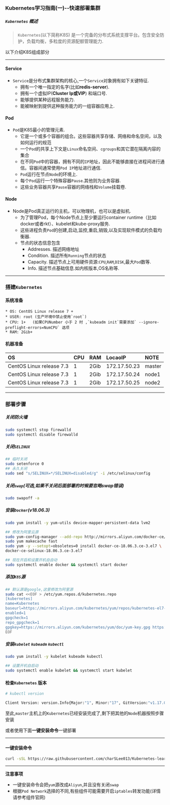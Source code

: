 ### Kubernetes学习指南(一)--快速部署集群

##### `Kubernetes` 概述

> `Kubernetes`(以下简称K8S) 是一个完备的分布式系统支撑平台。包含安全防护，负载均衡，多粒度的资源配额管理能力.
> 
> 
 以下介绍K8S组成部分

------------------------

#### **Service**

* `Service`是分布式集群架构的核心,一个`Service`对象拥有如下关键特征.
    - 拥有一个唯一指定的名字(比如**redis-server**).
    - 拥有一个虚拟IP(**Cluster Ip或VIP**) 和端口号.
    - 能够提供某种远程服务能力.
    - 能被映射到提供这种服务能力的一组容器应用上.

#### **Pod**

* `Pod`是K8S最小的管理元素.
    - 它是一个或多个容器的组合。这些容器共享存储、网络和命名空间，以及如何运行的规范
    - 一个`Pod`的共享上下文是`Linux`命名空间、`cgroups`和其它潜在隔离内容的集合
    - 在不同`Pod`中的容器，拥有不同的`IP`地址，因此不能够直接在进程间进行通信。容器间通常使用`Pod IP`地址进行通信.
    - `Pod`运行在节点`Node`的环境上.
    - 每个`Pod`运行一个特殊容器`Pause`.其他则为业务容器.
    - 这些业务容器共享`Pause`容器的网络栈和`Volume`挂载卷.


#### **Node**

* Node是Pod真正运行的主机，可以物理机，也可以是虚拟机.
    - 为了管理Pod，每个Node节点上至少要运行container runtime（比如docker或者rkt）、kubelet和kube-proxy服务.
    - 这些进程负责`Pod`的创建,启动,监控,重启,销毁,以及实现软件模式的负载均衡器.
    - 节点的状态信息包含
        - Addresses. 描述网络地址
        - Condition. 描述所有`Running`节点的状态
        - Capacity. 描述节点上可用硬件资源:`CPU`,`RAM`,`DISK`,最大`Pod`数等.
        - Info. 描述节点基础信息.如内核版本,OS名称等.


--------------------------------------------

### 搭建`Kubernetes`

#### 系统准备
    * OS: CentOS Linux release 7 +
    * USER: root (生产环境中禁止使用`root`)
    * CPU: 1+   (如果CPUNumber 小于 2 时 ,`kubeadm init`需要添加` --ignore-preflight-errors=NumCPU` 选项
    * RAM: 2Gib+

#### 机器准备

| OS | CPU | RAM | LocaoIP | NOTE |
| :------ | :------ | :------ | :------ | :------ |
| CentOS Linux release 7.3 | 1 | 2Gib | 172.17.50.23 | master |
| CentOS Linux release 7.3 | 1 | 2Gib | 172.17.50.24 | node1 |
| CentOS Linux release 7.3 | 1 | 2Gib | 172.17.50.25 | node2 |


------------------------------------

### 部署步骤

##### 关闭防火墙

```Bash
sudo systemctl stop firewalld
sudo systemctl disable firewalld
```

##### 关闭`SELINUX`

```Bash
## 临时关闭
sudo setenforce 0
## 永久关闭
sudo sed "s/SELINUX=*/SELINUX=disabled/g" -i /etc/selinux/config
```

##### 关闭`swap`(可选,如果不关闭后面部署的时候要忽略swap错误)

```Bash
sudo swapoff -a
```

##### 安装`Docker`(v18.06.3)

```Bash
sudo yum install -y yum-utils device-mapper-persistent-data lvm2

## 修改为阿里云源
sudo yum-config-manager --add-repo http://mirrors.aliyun.com/docker-ce/linux/centos/docker-ce.repo
sudo yum makecache fast
sudo yum -y --setopt=obsoletes=0 install docker-ce-18.06.3.ce-3.el7 \
docker-ce-selinux-18.06.3.ce-3.el7 

## 现在开启和设置开机自自动
sudo systemctl enable docker && systemctl start docker
```

##### 添加`K8S`源

```Bash
## 默认源是google,这里修改为阿里源
sudo cat <<EOF > /etc/yum.repos.d/kubernetes.repo
[kubernetes]
name=Kubernetes
baseurl=https://mirrors.aliyun.com/kubernetes/yum/repos/kubernetes-el7-x86_64/
enabled=1
gpgcheck=1
repo_gpgcheck=1
gpgkey=https://mirrors.aliyun.com/kubernetes/yum/doc/yum-key.gpg https://mirrors.aliyun.com/kubernetes/yum/doc/rpm-package-key.gpg
EOF
```

##### 安装`kubelet` `kubeadm` `kubectl`

```Bash
sudo yum install -y kubelet kubeadm kubectl

## 设置开机自启动
sudo systemctl enable kubelet && systemctl start kubelet
```

#### 检查`Kubernetes` 版本

```Bash
# kubectl version

Client Version: version.Info{Major:"1", Minor:"17", GitVersion:"v1.17.0", GitCommit:"70132b0f130acc0bed193d9ba59dd186f0e634cf", GitTreeState:"clean", BuildDate:"2019-12-07T21:20:10Z", GoVersion:"go1.13.4", Compiler:"gc", Platform:"linux/amd64"}
```

至此,`master`主机上的`Kubernetes`已经安装完成了,剩下把其他的`Node`机器按照步骤安装

或者使用下面**一键安装命令**一键部署

-----------------------------------

#### 一键安装命令

```Bash
curl -sSL https://raw.githubusercontent.com/charSLee013/Kubernetes-learn/master/chapter01/kubernetes-centos-install.sh | bash
```
-----------------------------------

**注意事项** 
* 一键安装命令会把`yum`源改成`Aliyun`,并且没有关闭`swap`
* 根据`Pod Network`选择的不同,有些组件可能需要开启`iptables`转发功能(详情请参考组件官网)